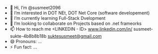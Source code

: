 - 👋 Hi, I’m @susmeet2096
- 👀 I’m interested in DOT NEt, DOT Net Core (software developement)
- 🌱 I’m currently learning Full-Stack Dvelopment
- 💞️ I’m looking to collaborate on Projects based on .net frameorks
- 📫 How to reach me <LINKEDIN - ID> www.linkedin.com/in/
susmeet-sukte-4b8b8b18b
<email-id> suktesusmeet@gmail.com 
- 😄 Pronouns: ...
- ⚡ Fun fact: ...

<!---
susmeet2096/susmeet2096 is a ✨ special ✨ repository because its `README.md` (this file) appears on your GitHub profile.
You can click the Preview link to take a look at your changes.
--->

